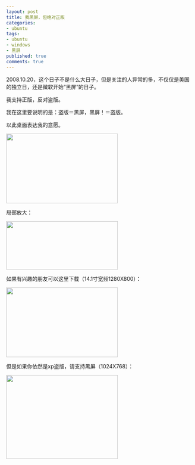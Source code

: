 ```yaml
---
layout: post
title: 我黑屏，但绝对正版
categories:
- ubuntu
tags:
- ubuntu
- windows
- 黑屏
published: true
comments: true
---
```

<p><div class="entry-body">
<div>
<div class="item-body">
<div /></div></div></div></p>

<p>2008.10.20，这个日子不是什么大日子，但是关注的人异常的多，不仅仅是美国的独立日，还是微软开始“黑屏”的日子。</p>

<p>我支持正版，反对盗版。</p>

<p>我在这里要说明的是：盗版＝黑屏，黑屏！＝盗版。</p>

<p>以此桌面表达我的意愿。</p>

<p><a href="../wp-content/uploads/2008/10/screenshot2008102112.png" target="_blank"><img title="screenshot2008102112" src="../wp-content/uploads/2008/10/screenshot2008102112-300x187.png" alt="" width="300" height="187" /></a></p>

<p>局部放大：</p>

<p><a href="../wp-content/uploads/2008/10/qgwl_w9q0a59yv0y.jpg" target="_blank"><img title="qgwl_w9q0a59yv0y" src="../wp-content/uploads/2008/10/qgwl_w9q0a59yv0y-300x130.jpg" alt="" width="300" height="130" /></a></p>

<p>如果有兴趣的朋友可以这里下载（14.1寸宽频1280X800）：</p>

<p><a href="../wp-content/uploads/2008/10/black2008102112.jpg" target="_blank"><img title="black2008102112" src="../wp-content/uploads/2008/10/black2008102112-300x187.jpg" alt="" width="300" height="187" /></a></p>

<p>但是如果你依然是xp盗版，请支持黑屏（1024X768）：</p>

<p><a href="../wp-content/uploads/2008/10/blackxp2008102112.jpg" target="_blank"><img title="blackxp2008102112" src="../wp-content/uploads/2008/10/blackxp2008102112-300x225.jpg" alt="" width="300" height="225" /></a>


</p>
